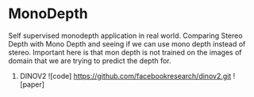 # MonoDepth

Self supervised monodepth application in real world. Comparing Stereo Depth with Mono Depth and seeing if we can use mono depth instead of stereo. Important here is that mon depth is not trained on the images of domain that we are trying to predict the depth for.

1. DINOV2
![code] https://github.com/facebookresearch/dinov2.git
![paper] 
